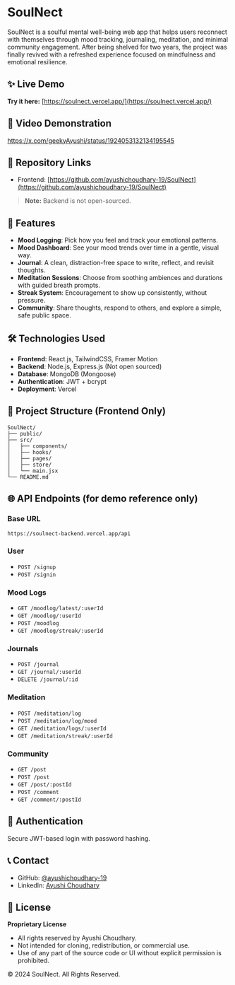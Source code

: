 # SoulNect

SoulNect is a soulful mental well-being web app that helps users reconnect with themselves through mood tracking, journaling, meditation, and minimal community engagement. After being shelved for two years, the project was finally revived with a refreshed experience focused on mindfulness and emotional resilience.

## ✨ Live Demo

**Try it here:** [https://soulnect.vercel.app/](https://soulnect.vercel.app/)

## 🎥 Video Demonstration
https://x.com/geekyAyushi/status/1924053132134195545

## 🔗 Repository Links

* Frontend: [https://github.com/ayushichoudhary-19/SoulNect](https://github.com/ayushichoudhary-19/SoulNect)

> **Note:** Backend is not open-sourced.

## 🌟 Features

* **Mood Logging**: Pick how you feel and track your emotional patterns.
* **Mood Dashboard**: See your mood trends over time in a gentle, visual way.
* **Journal**: A clean, distraction-free space to write, reflect, and revisit thoughts.
* **Meditation Sessions**: Choose from soothing ambiences and durations with guided breath prompts.
* **Streak System**: Encouragement to show up consistently, without pressure.
* **Community**: Share thoughts, respond to others, and explore a simple, safe public space.

## 🛠️ Technologies Used

* **Frontend**: React.js, TailwindCSS, Framer Motion
* **Backend**: Node.js, Express.js (Not open sourced)
* **Database**: MongoDB (Mongoose)
* **Authentication**: JWT + bcrypt
* **Deployment**: Vercel

## 📂 Project Structure (Frontend Only)

```
SoulNect/
├── public/
├── src/
│   ├── components/
│   ├── hooks/
│   ├── pages/
│   ├── store/
│   └── main.jsx
└── README.md
```

## 🌐 API Endpoints (for demo reference only)

### Base URL

```
https://soulnect-backend.vercel.app/api
```

### User

* `POST /signup`
* `POST /signin`

### Mood Logs

* `GET /moodlog/latest/:userId`
* `GET /moodlog/:userId`
* `POST /moodlog`
* `GET /moodlog/streak/:userId`

### Journals

* `POST /journal`
* `GET /journal/:userId`
* `DELETE /journal/:id`

### Meditation

* `POST /meditation/log`
* `POST /meditation/log/mood`
* `GET /meditation/logs/:userId`
* `GET /meditation/streak/:userId`

### Community

* `GET /post`
* `POST /post`
* `GET /post/:postId`
* `POST /comment`
* `GET /comment/:postId`

## 🔐 Authentication

Secure JWT-based login with password hashing.

## 📞 Contact

* GitHub: [@ayushichoudhary-19](https://github.com/ayushichoudhary-19)
* LinkedIn: [Ayushi Choudhary](https://www.linkedin.com/in/ayushi-choudhary-7688b91ba/)

## 📄 License

**Proprietary License**

* All rights reserved by Ayushi Choudhary.
* Not intended for cloning, redistribution, or commercial use.
* Use of any part of the source code or UI without explicit permission is prohibited.

© 2024 SoulNect. All Rights Reserved.

